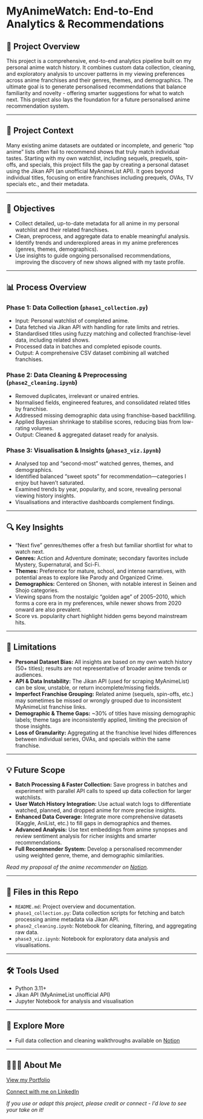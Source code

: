 # MyAnimeWatch: End-to-End Analytics & Recommendations

## 🎴 **Project Overview**  
This project is a comprehensive, end-to-end analytics pipeline built on my personal anime watch history. It combines custom data collection, cleaning, and exploratory analysis to uncover patterns in my viewing preferences across anime franchises and their genres, themes, and demographics. The ultimate goal is to generate personalised recommendations that balance familiarity and novelty - offering smarter suggestions for what to watch next. This project also lays the foundation for a future personalised anime recommendation system.

---

## 🏢 **Project Context**  
Many existing anime datasets are outdated or incomplete, and generic “top anime” lists often fail to recommend shows that truly match individual tastes. Starting with my own watchlist, including sequels, prequels, spin-offs, and specials, this project fills the gap by creating a personal dataset using the Jikan API (an unofficial MyAnimeList API). It goes beyond individual titles, focusing on entire franchises including prequels, OVAs, TV specials etc., and their metadata.

---

## 🎯 **Objectives**
- Collect detailed, up-to-date metadata for all anime in my personal watchlist and their related franchises.  
- Clean, preprocess, and aggregate data to enable meaningful analysis.  
- Identify trends and underexplored areas in my anime preferences (genres, themes, demographics).  
- Use insights to guide ongoing personalised recommendations, improving the discovery of new shows aligned with my taste profile.

---

## 📊 **Process Overview**

### Phase 1: Data Collection (`phase1_collection.py`)  
- Input: Personal watchlist of completed anime.  
- Data fetched via Jikan API with handling for rate limits and retries.  
- Standardised titles using fuzzy matching and collected franchise-level data, including related shows.  
- Processed data in batches and completed episode counts.  
- Output: A comprehensive CSV dataset combining all watched franchises.

### Phase 2: Data Cleaning & Preprocessing (`phase2_cleaning.ipynb`) 
- Removed duplicates, irrelevant or unaired entries.  
- Normalised fields, engineered features, and consolidated related titles by franchise.  
- Addressed missing demographic data using franchise-based backfilling.  
- Applied Bayesian shrinkage to stabilise scores, reducing bias from low-rating volumes.  
- Output: Cleaned & aggregated dataset ready for analysis.

### Phase 3: Visualisation & Insights (`phase3_viz.ipynb`) 
- Analysed top and “second-most” watched genres, themes, and demographics.  
- Identified balanced “sweet spots” for recommendation—categories I enjoy but haven’t saturated.  
- Examined trends by year, popularity, and score, revealing personal viewing history insights.  
- Visualisations and interactive dashboards complement findings.

---

## 🔍 **Key Insights**
- “Next five” genres/themes offer a fresh but familiar shortlist for what to watch next.
- **Genres:** Action and Adventure dominate; secondary favorites include Mystery, Supernatural, and Sci-Fi.  
- **Themes:** Preference for mature, school, and intense narratives, with potential areas to explore like Parody and Organized Crime.  
- **Demographics:** Centered on Shonen, with notable interest in Seinen and Shojo categories.  
- Viewing spans from the nostalgic “golden age” of 2005–2010, which forms a core era in my preferences, while newer shows from 2020 onward are also prevalent.
- Score vs. popularity chart highlight hidden gems beyond mainstream hits.

---

## 🚧 **Limitations**
- **Personal Dataset Bias:** All insights are based on my own watch history (50+ titles); results are not representative of broader anime trends or audiences.
- **API & Data Instability:** The Jikan API (used for scraping MyAnimeList) can be slow, unstable, or return incomplete/missing fields.
- **Imperfect Franchise Grouping:** Related anime (sequels, spin-offs, etc.) may sometimes be missed or wrongly grouped due to inconsistent MyAnimeList franchise links.
- **Demographic & Theme Gaps:** ~30% of titles have missing demographic labels; theme tags are inconsistently applied, limiting the precision of those insights.
- **Loss of Granularity:** Aggregating at the franchise level hides differences between individual series, OVAs, and specials within the same franchise.
---

## 💡 **Future Scope**  
- **Batch Processing & Faster Collection:** Save progress in batches and experiment with parallel API calls to speed up data collection for larger watchlists.
- **User Watch History Integration:** Use actual watch logs to differentiate watched, planned, and dropped anime for more precise insights.
- **Enhanced Data Coverage:** Integrate more comprehensive datasets (Kaggle, AniList, etc.) to fill gaps in demographics and themes.
- **Advanced Analysis:** Use text embeddings from anime synopses and review sentiment analysis for richer insights and smarter recommendations.
- **Full Recommender System:** Develop a personalised recommender using weighted genre, theme, and demographic similarities.
   
*Read my proposal of the anime recommender on [Notion](https://www.notion.so/MyAnimeWatch-End-to-End-Analytics-Recommendations-23ba1fc6e1a380789c88cf3fb8269f34?source=copy_link#287a1fc6e1a380af9201d36794388fa2).*

---

## 📁 **Files in this Repo**  
- `README.md`: Project overview and documentation.  
- `phase1_collection.py`: Data collection scripts for fetching and batch processing anime metadata via Jikan API.  
- `phase2_cleaning.ipynb`: Notebook for cleaning, filtering, and aggregating raw data.  
- `phase3_viz.ipynb`: Notebook for exploratory data analysis and visualisations.  

---

## 🛠️ **Tools Used**  
- Python 3.11+  
- Jikan API (MyAnimeList unofficial API)  
- Jupyter Notebook for analysis and visualisation  

---

## 🔗 **Explore More**  
- Full data collection and cleaning walkthroughs available on [Notion](https://www.notion.so/MyAnimeWatch-End-to-End-Analytics-Recommendations-23ba1fc6e1a380789c88cf3fb8269f34)  

---

## 👩🏽‍💻 **About Me**

[View my Portfolio](https://www.notion.so/Namrata-s-Data-Corner-1fea1fc6e1a380feb078df49d0bb5bc6)  

[Connect with me on LinkedIn](https://www.linkedin.com/in/namratamuralidharan/) 

*If you use or adapt this project, please credit or connect - I’d love to see your take on it!*

